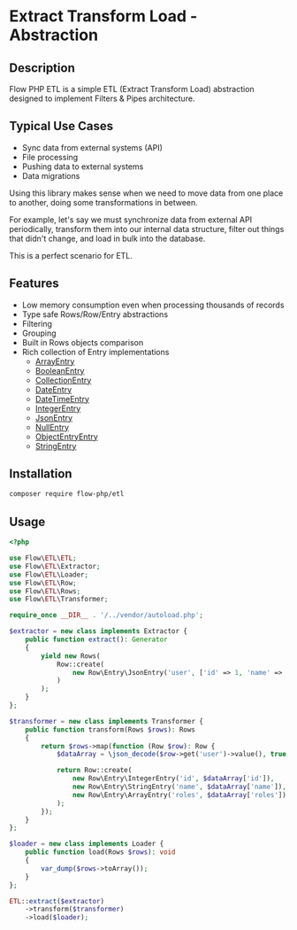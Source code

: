 # Extract Transform Load - Abstraction

## Description

Flow PHP ETL is a simple ETL (Extract Transform Load) abstraction designed to implement Filters & Pipes architecture. 

## Typical Use Cases

* Sync data from external systems (API)
* File processing 
* Pushing data to external systems
* Data migrations

Using this library makes sense when we need to move data from one place to another, doing some transformations in between. 

For example, let's say we must synchronize data from external API periodically, transform them into our internal
data structure, filter out things that didn't change, and load in bulk into the database. 

This is a perfect scenario for ETL.

## Features

* Low memory consumption even when processing thousands of records 
* Type safe Rows/Row/Entry abstractions 
* Filtering
* Grouping  
* Built in Rows objects comparison 
* Rich collection of Entry implementations 
  * [ArrayEntry](src/Flow/ETL/Row/Entry/ArrayEntry.php)
  * [BooleanEntry](src/Flow/ETL/Row/Entry/BooleanEntry.php)
  * [CollectionEntry](src/Flow/ETL/Row/Entry/CollectionEntry.php)    
  * [DateEntry](src/Flow/ETL/Row/Entry/DateEntry.php)
  * [DateTimeEntry](src/Flow/ETL/Row/Entry/DateTimeEntry.php)
  * [IntegerEntry](src/Flow/ETL/Row/Entry/IntegerEntry.php)
  * [JsonEntry](src/Flow/ETL/Row/Entry/JsonEntry.php)
  * [NullEntry](src/Flow/ETL/Row/Entry/NullEntry.php)
  * [ObjectEntryEntry](src/Flow/ETL/Row/Entry/ObjectEntryEntry.php)
  * [StringEntry](src/Flow/ETL/Row/Entry/StringEntry.php)

## Installation 

```bash
composer require flow-php/etl
```

## Usage

```php 
<?php

use Flow\ETL\ETL;
use Flow\ETL\Extractor;
use Flow\ETL\Loader;
use Flow\ETL\Row;
use Flow\ETL\Rows;
use Flow\ETL\Transformer;

require_once __DIR__ . '/../vendor/autoload.php';

$extractor = new class implements Extractor {
    public function extract(): Generator
    {
        yield new Rows(
            Row::create(
                new Row\Entry\JsonEntry('user', ['id' => 1, 'name' => 'Norbret', 'roles' => ['DEVELOPER', 'ADMIN']])
            )
        );
    }
};

$transformer = new class implements Transformer {
    public function transform(Rows $rows): Rows
    {
        return $rows->map(function (Row $row): Row {
            $dataArray = \json_decode($row->get('user')->value(), true, 512, JSON_THROW_ON_ERROR);

            return Row::create(
                new Row\Entry\IntegerEntry('id', $dataArray['id']),
                new Row\Entry\StringEntry('name', $dataArray['name']),
                new Row\Entry\ArrayEntry('roles', $dataArray['roles'])
            );
        });
    }
};

$loader = new class implements Loader {
    public function load(Rows $rows): void
    {
        var_dump($rows->toArray());
    }
};

ETL::extract($extractor)
    ->transform($transformer)
    ->load($loader);
```